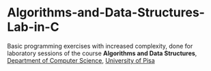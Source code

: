# Algorithms-and-Data-Structures-Lab-in-C
Basic programming exercises with increased complexity, done for laboratory sessions of the course **Algorithms and Data Structures**, [Department of Computer Science](https://di.unipi.it/en/), [University of Pisa](https://www.unipi.it/)
